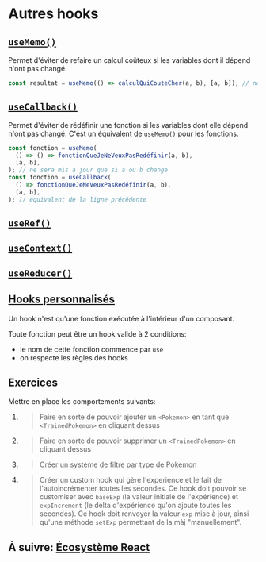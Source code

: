 # Autres hooks

## [`useMemo()`](https://fr.reactjs.org/docs/hooks-reference.html#usememo)

Permet d'éviter de refaire un calcul coûteux si les variables dont il dépend n'ont pas changé.

```js
const resultat = useMemo(() => calculQuiCouteCher(a, b), [a, b]); // ne sera mis à jour que si a ou b change
```

## [`useCallback()`](https://fr.reactjs.org/docs/hooks-reference.html#usecallback)

Permet d'éviter de rédéfinir une fonction si les variables dont elle dépend n'ont pas changé. C'est un équivalent de `useMemo()` pour les fonctions.

```js
const fonction = useMemo(
  () => () => fonctionQueJeNeVeuxPasRedéfinir(a, b),
  [a, b],
); // ne sera mis à jour que si a ou b change
const fonction = useCallback(
  () => fonctionQueJeNeVeuxPasRedéfinir(a, b),
  [a, b],
); // équivalent de la ligne précédente
```

## [`useRef()`](https://fr.reactjs.org/docs/hooks-reference.html#useref)

## [`useContext()`](https://fr.reactjs.org/docs/hooks-reference.html#usecontext)

## [`useReducer()`](https://fr.reactjs.org/docs/hooks-reference.html#usereducer)

## [Hooks personnalisés](https://fr.reactjs.org/docs/hooks-custom.html)

Un hook n'est qu'une fonction exécutée à l'intérieur d'un composant.

Toute fonction peut être un hook valide à 2 conditions:

- le nom de cette fonction commence par `use`
- on respecte les règles des hooks

## Exercices

Mettre en place les comportements suivants:

1. > Faire en sorte de pouvoir ajouter un `<Pokemon>` en tant que `<TrainedPokemon>` en cliquant dessus

2. > Faire en sorte de pouvoir supprimer un `<TrainedPokemon>` en cliquant dessus

3. > Créer un système de filtre par type de Pokemon

4. > Créer un custom hook qui gère l'experience et le fait de l'autoincrémenter toutes les secondes. Ce hook doit pouvoir se customiser avec `baseExp` (la valeur initiale de l'expérience) et `expIncrement` (le delta d'expérience qu'on ajoute toutes les secondes). Ce hook doit renvoyer la valeur `exp` mise à jour, ainsi qu'une méthode `setExp` permettant de la màj "manuellement".

## À suivre: [Écosystème React](../4_ecosystem/index.md)
